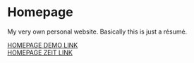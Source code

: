 # Homepage
My very own personal website. Basically this is just a résumé.


[HOMEPAGE DEMO LINK](https://olia-hryhorets.github.io/homepage/) <br>
[HOMEPAGE ZEIT LINK](https://homepage.olia-hryhorets.now.sh/)